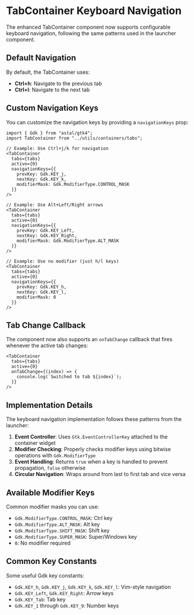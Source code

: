 # TabContainer Keyboard Navigation

The enhanced TabContainer component now supports configurable keyboard navigation, following the same patterns used in the launcher component.

## Default Navigation

By default, the TabContainer uses:
- **Ctrl+h**: Navigate to the previous tab
- **Ctrl+l**: Navigate to the next tab

## Custom Navigation Keys

You can customize the navigation keys by providing a `navigationKeys` prop:

```tsx
import { Gdk } from "astal/gtk4";
import TabContainer from "../utils/containers/tabs";

// Example: Use Ctrl+j/k for navigation
<TabContainer
  tabs={tabs}
  active={0}
  navigationKeys={{
    prevKey: Gdk.KEY_j,
    nextKey: Gdk.KEY_k,
    modifierMask: Gdk.ModifierType.CONTROL_MASK
  }}
/>

// Example: Use Alt+Left/Right arrows
<TabContainer
  tabs={tabs}
  active={0}
  navigationKeys={{
    prevKey: Gdk.KEY_Left,
    nextKey: Gdk.KEY_Right,
    modifierMask: Gdk.ModifierType.ALT_MASK
  }}
/>

// Example: Use no modifier (just h/l keys)
<TabContainer
  tabs={tabs}
  active={0}
  navigationKeys={{
    prevKey: Gdk.KEY_h,
    nextKey: Gdk.KEY_l,
    modifierMask: 0
  }}
/>
```

## Tab Change Callback

The component now also supports an `onTabChange` callback that fires whenever the active tab changes:

```tsx
<TabContainer
  tabs={tabs}
  active={0}
  onTabChange={(index) => {
    console.log(`Switched to tab ${index}`);
  }}
/>
```

## Implementation Details

The keyboard navigation implementation follows these patterns from the launcher:

1. **Event Controller**: Uses `Gtk.EventControllerKey` attached to the container widget
2. **Modifier Checking**: Properly checks modifier keys using bitwise operations with `Gdk.ModifierType`
3. **Event Handling**: Returns `true` when a key is handled to prevent propagation, `false` otherwise
4. **Circular Navigation**: Wraps around from last to first tab and vice versa

## Available Modifier Keys

Common modifier masks you can use:
- `Gdk.ModifierType.CONTROL_MASK`: Ctrl key
- `Gdk.ModifierType.ALT_MASK`: Alt key
- `Gdk.ModifierType.SHIFT_MASK`: Shift key
- `Gdk.ModifierType.SUPER_MASK`: Super/Windows key
- `0`: No modifier required

## Common Key Constants

Some useful Gdk key constants:
- `Gdk.KEY_h`, `Gdk.KEY_j`, `Gdk.KEY_k`, `Gdk.KEY_l`: Vim-style navigation
- `Gdk.KEY_Left`, `Gdk.KEY_Right`: Arrow keys
- `Gdk.KEY_Tab`: Tab key
- `Gdk.KEY_1` through `Gdk.KEY_9`: Number keys